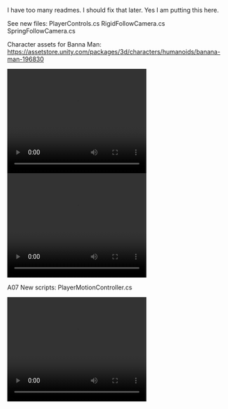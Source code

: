 
I have too many readmes. I should fix that later. Yes I am putting this here.

See new files:
PlayerControls.cs
RigidFollowCamera.cs
SpringFollowCamera.cs

Character assets for Banna Man:
https://assetstore.unity.com/packages/3d/characters/humanoids/banana-man-196830

<video width="320" height="240" controls>
  <source src="RigidCamera.mp4" type="video/mp4">
</video>

<video width="320" height="240" controls>
  <source src="SpringCamera.mp4" type="video/mp4">
</video>


A07
New scripts:
PlayerMotionController.cs

<video width="320" height="240" controls>
  <source src="motion.mp4" type="video/mp4">
</video>